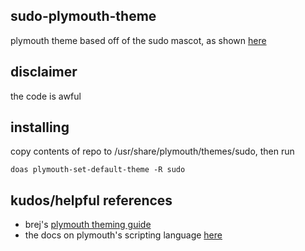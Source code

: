 ## sudo-plymouth-theme
plymouth theme based off of the sudo mascot, as shown [here](https://wetdry.world/@max/111910989627736429)  

## disclaimer
the code is awful

## installing
copy contents of repo to /usr/share/plymouth/themes/sudo, then run
```shell
doas plymouth-set-default-theme -R sudo
```

## kudos/helpful references
- brej's [plymouth theming guide](https://brej.org/blog/?p=158&cpage=1)
- the docs on plymouth's scripting language [here](https://www.freedesktop.org/wiki/Software/Plymouth/Scripts/)